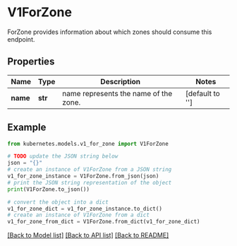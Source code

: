 # V1ForZone

ForZone provides information about which zones should consume this endpoint.

## Properties

Name | Type | Description | Notes
------------ | ------------- | ------------- | -------------
**name** | **str** | name represents the name of the zone. | [default to '']

## Example

```python
from kubernetes.models.v1_for_zone import V1ForZone

# TODO update the JSON string below
json = "{}"
# create an instance of V1ForZone from a JSON string
v1_for_zone_instance = V1ForZone.from_json(json)
# print the JSON string representation of the object
print(V1ForZone.to_json())

# convert the object into a dict
v1_for_zone_dict = v1_for_zone_instance.to_dict()
# create an instance of V1ForZone from a dict
v1_for_zone_from_dict = V1ForZone.from_dict(v1_for_zone_dict)
```
[[Back to Model list]](../README.md#documentation-for-models) [[Back to API list]](../README.md#documentation-for-api-endpoints) [[Back to README]](../README.md)



